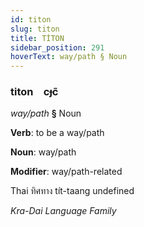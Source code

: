 ```yaml
---
id: titon
slug: titon
title: TİTON
sidebar_position: 291
hoverText: way/path § Noun
---
```


### titon&emsp;<span kind="abugida">cɟc̃</span>

*way/path* **§** Noun

**Verb**: to be a way/path

**Noun**: way/path

**Modifier**: way/path-related

Thai ทิศทาง tít-taang undefined

*Kra-Dai Language Family*